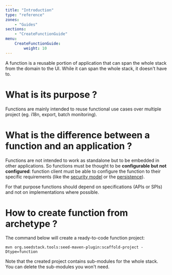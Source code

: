 ```yaml
---
title: "Introduction"
type: "reference"
zones:
    - "Guides"
sections:
    - "CreateFunctionGuide"
menu:
    CreateFunctionGuide:
        weight: 10
---
```


A function is a reusable portion of application that can span the whole stack from the domain to the UI. While it can
span the whole stack, it doesn't have to.

# What is its purpose ?

Functions are mainly intended to reuse functional use cases over multiple project (eg. i18n, export, batch monitoring).

# What is the difference between a function and an application ?

Functions are not intended to work as standalone but to be embedded in other applications. So functions must be 
thought to be **configurable but not configured**: function client must be able to configure the function to their
specific requirements (like the [security model](security) or the [persistence](persistence)).

For that purpose functions should depend on specifications (APIs or SPIs) and not on implementations where possible.
 
# How to create function from archetype ?

The command below will create a ready-to-code function project: 

    mvn org.seedstack.tools:seed-maven-plugin:scaffold-project -Dtype=function
    
Note that the created project contains sub-modules for the whole stack. You can delete the sub-modules you won't need.       
